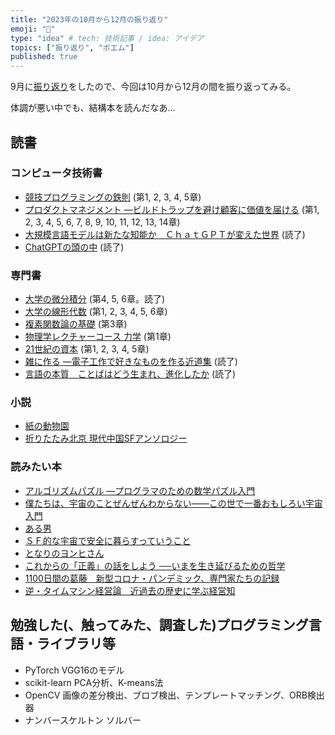 ```yaml
---
title: "2023年の10月から12月の振り返り"
emoji: "🦁"
type: "idea" # tech: 技術記事 / idea: アイデア
topics: ["振り返り", "ポエム"]
published: true
---
```


9月に[振り返り](./926-2023-3q-retorspective)をしたので、今回は10月から12月の間を振り返ってみる。

体調が悪い中でも、結構本を読んだなあ…

## 読書

### コンピュータ技術書

* [競技プログラミングの鉄則](https://amzn.to/3Na5IOg) (第1, 2, 3, 4, 5章)
* [プロダクトマネジメント ―ビルドトラップを避け顧客に価値を届ける](https://amzn.to/3t07tqi) (第1, 2, 3, 4, 5, 6, 7, 8, 9, 10, 11, 12, 13, 14章)
* [大規模言語モデルは新たな知能か　ＣｈａｔＧＰＴが変えた世界](https://amzn.to/47IffV8) (読了)
* [ChatGPTの頭の中](https://amzn.to/3R6flif) (読了)

### 専門書

* [大学の微分積分](https://amzn.to/3RRmpBi) (第4, 5, 6章。読了)
* [大学の線形代数](https://amzn.to/3rzQV88) (第1, 2, 3, 4, 5, 6章)
* [複素関数論の基礎](https://amzn.to/45nAwBo) (第3章)
* [物理学レクチャーコース 力学](https://amzn.to/3R7BfkV) (第1章)
* [21世紀の資本](https://amzn.to/3NceCed) (第1, 2, 3, 4, 5章)
* [雑に作る ―電子工作で好きなものを作る近道集](https://amzn.to/3MwyRml) (読了)
* [言語の本質　ことばはどう生まれ、進化したか](https://amzn.to/41Jhq8o) (読了)

### 小説

* [紙の動物園](https://amzn.to/3LRbcwG)
* [折りたたみ北京 現代中国SFアンソロジー](https://amzn.to/3t3fbAc)

### 読みたい本

* [アルゴリズムパズル ―プログラマのための数学パズル入門](https://amzn.to/3N88iUM)
* [僕たちは、宇宙のことぜんぜんわからない――この世で一番おもしろい宇宙入門](https://amzn.to/3N86FXa)
* [ある男](https://amzn.to/46I03FW)
* [ＳＦ的な宇宙で安全に暮らすっていうこと](https://amzn.to/412Tvkf)
* [となりのヨンヒさん](https://amzn.to/47UrWMJ)
* [これからの「正義」の話をしよう ──いまを生き延びるための哲学](https://amzn.to/46HmlYk)
* [1100日間の葛藤　新型コロナ・パンデミック、専門家たちの記録](https://amzn.to/46Lhfue)
* [逆・タイムマシン経営論　近過去の歴史に学ぶ経営知](https://amzn.to/3R2e5g1)

## 勉強した(、触ってみた、調査した)プログラミング言語・ライブラリ等

* PyTorch VGG16のモデル
* scikit-learn PCA分析、K-means法
* OpenCV 画像の差分検出、ブロブ検出、テンプレートマッチング、ORB検出器
* ナンバースケルトン ソルバー